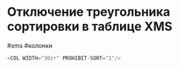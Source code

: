 # Отключение треугольника сортировки в таблице XMS

#xms #колонки 

```js
<COL WIDTH="30zr" PROHIBIT-SORT="1"/>
```